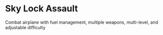 # Sky Lock Assault
Combat airplane with fuel management, multiple weapons, multi-level, and adjustable difficulty
